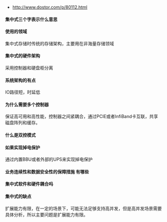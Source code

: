 - http://www.dostor.com/p/80112.html


#### 集中式三个字表示什么意思

#### 使用的领域
集中式存储时传统的存储架构，主要用在非海量存储领域


#### 集中式的硬件架构
采用控制器和硬盘柜分离

#### 系统架构的有点
IO路径短，时延低


#### 为什么需要多个控制器
保证高可用和高性能，控制器之间紧耦合，通过PCIE或者InfiBand卡互联，共享磁盘阵列和缓存。

#### 什么是双控模式


#### 如果实现掉电保护
通过内置BBU或者外部的UPS来实现掉电保护


#### 业务连续性和数据安全性的保障措施 有哪些


#### 集中式软件和硬件耦合吗

#### 集中式的缺点
扩展能力有限，在一定的场景下，可能无法足够支持高并发，但是高并发场景需要具体分析，所以主要问题是扩展能力有限。
